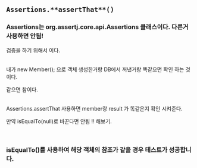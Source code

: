 ## `Assertions.**assertThat**()`

### **Assertions는 org.assertj.core.api.Assertions 클래스이다. 다른거 사용하면 안됨!**

검증을 하기 위해서 이다.

<br/>내가 new Member(); 으로 객체 생성한거랑 DB에서 꺼낸거랑 똑같으면 확인 하는 것이다.

같으면 참이다.

<br/>Assertions.assertThat 사용하면 member랑 result 가 똑같은지 확인 시켜준다.

만약 isEqualTo(null)로 바꾼다면 안됨 !! 해보기.

<br/>

### isEqualTo()를 사용하여 해당 객체의 참조가 같을 경우 테스트가 성공합니다.

